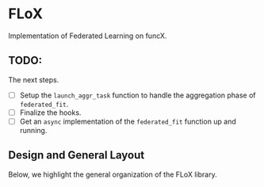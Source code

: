 # FLoX

Implementation of Federated Learning on funcX.

## TODO:

The next steps.

- [ ] Setup the `launch_aggr_task` function to handle the aggregation phase of `federated_fit`.
- [ ] Finalize the hooks.
- [ ] Get an `async` implementation of the `federated_fit` function up and running.

## Design and General Layout

Below, we highlight the general organization of the FLoX library.
